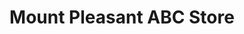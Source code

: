 ---
title: "Mount Pleasant ABC Store"
url: /mt-pleasant/mount-pleasant-abc-store/
shop: Spirituosen
---